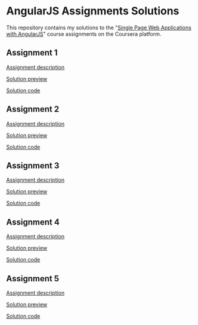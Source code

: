 AngularJS Assignments Solutions
===============================

This repository contains my solutions to the "[Single Page Web Applications with AngularJS](https://www.coursera.org/learn/single-page-web-apps-with-angularjs)" course assignments on the Coursera platform.


Assignment 1
------------

[Assignment description](https://github.com/jhu-ep-coursera/fullstack-course5/tree/master/assignments/assignment1)

[Solution preview](https://eluftmann.github.io/coursera-angularjs/assignment1-solution/)

[Solution code](https://github.com/eluftmann/coursera-angularjs/tree/master/assignment1-solution)


Assignment 2
------------

[Assignment description](https://github.com/jhu-ep-coursera/fullstack-course5/tree/master/assignments/assignment2)

[Solution preview](https://eluftmann.github.io/coursera-angularjs/assignment2-solution/)

[Solution code](https://github.com/eluftmann/coursera-angularjs/tree/master/assignment2-solution)


Assignment 3
------------

[Assignment description](https://github.com/jhu-ep-coursera/fullstack-course5/tree/master/assignments/assignment3)

[Solution preview](https://eluftmann.github.io/coursera-angularjs/assignment3-solution/)

[Solution code](https://github.com/eluftmann/coursera-angularjs/tree/master/assignment3-solution)


Assignment 4
------------

[Assignment description](https://github.com/jhu-ep-coursera/fullstack-course5/tree/master/assignments/assignment4)

[Solution preview](https://eluftmann.github.io/coursera-angularjs/assignment4-solution/)

[Solution code](https://github.com/eluftmann/coursera-angularjs/tree/master/assignment4-solution)


Assignment 5
------------

[Assignment description](https://github.com/jhu-ep-coursera/fullstack-course5/tree/master/assignments/assignment5)

[Solution preview](https://eluftmann.github.io/coursera-angularjs/assignment5-solution/)

[Solution code](https://github.com/eluftmann/coursera-angularjs/tree/master/assignment5-solution)

